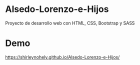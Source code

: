 # Alsedo-Lorenzo-e-Hijos
Proyecto de desarrollo web con HTML, CSS, Bootstrap y SASS

# Demo
https://shirleynohely.github.io/Alsedo-Lorenzo-e-Hijos/
